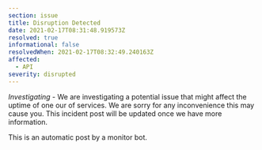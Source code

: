 ```yaml
---
section: issue
title: Disruption Detected
date: 2021-02-17T08:31:48.919573Z
resolved: true
informational: false
resolvedWhen: 2021-02-17T08:32:49.240163Z
affected:
  - API
severity: disrupted
---
```

*Investigating* - We are investigating a potential issue that might affect the uptime of one our of services. We are sorry for any inconvenience this may cause you. This incident post will be updated once we have more information.

This is an automatic post by a monitor bot.
        